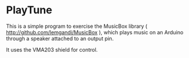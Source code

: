 PlayTune
====

This is a simple program to exercise the MusicBox library ( http://github.com/lemgandi/MusicBox ),
which plays music on an Arduino through a speaker attached to an output pin.

It uses the VMA203 shield for control.

